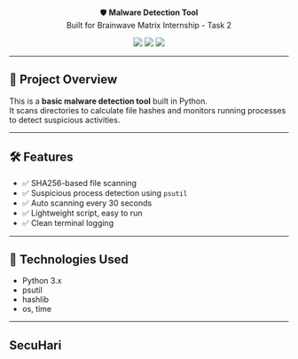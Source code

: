 
<p align="center">
🛡️ <strong>Malware Detection Tool</strong><br>
Built for Brainwave Matrix Internship - Task 2
</p>

<p align="center">
<img src="https://img.shields.io/badge/Python-3.10-blue?style=flat-square">
<img src="https://img.shields.io/badge/Status-Completed-brightgreen?style=flat-square">
<img src="https://img.shields.io/badge/Internship-Brainwave%20Matrix%20Solutions-red?style=flat-square">
</p>

---

## 🎯 Project Overview

This is a **basic malware detection tool** built in Python.  
It scans directories to calculate file hashes and monitors running processes to detect suspicious activities.

---

## 🛠 Features

- ✅ SHA256-based file scanning
- ✅ Suspicious process detection using `psutil`
- ✅ Auto scanning every 30 seconds
- ✅ Lightweight script, easy to run
- ✅ Clean terminal logging

---

## 🧠 Technologies Used

- Python 3.x  
- psutil  
- hashlib  
- os, time

---

## SecuHari


